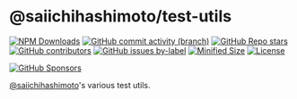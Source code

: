 # @saiichihashimoto/test-utils

[![NPM Downloads](https://img.shields.io/npm/dw/@saiichihashimoto/test-utils?style=flat&logo=npm)](https://www.npmjs.com/package/@saiichihashimoto/test-utils)
[![GitHub commit activity (branch)](https://img.shields.io/github/commit-activity/m/saiichihashimoto/test-utils?style=flat&logo=github)](https://github.com/saiichihashimoto/test-utils/pulls?q=is%3Apr+is%3Aclosed)
[![GitHub Repo stars](https://img.shields.io/github/stars/saiichihashimoto/test-utils?style=flat&logo=github)](https://github.com/saiichihashimoto/test-utils/stargazers)
[![GitHub contributors](https://img.shields.io/github/contributors/saiichihashimoto/test-utils?style=flat&logo=github)](https://github.com/saiichihashimoto/test-utils/graphs/contributors)
[![GitHub issues by-label](https://img.shields.io/github/issues/saiichihashimoto/test-utils/help%20wanted?style=flat&logo=github&color=007286)](https://github.com/saiichihashimoto/test-utils/labels/help%20wanted)
[![Minified Size](https://img.shields.io/bundlephobia/min/@saiichihashimoto/test-utils?style=flat)](https://www.npmjs.com/package/@saiichihashimoto/test-utils?activeTab=code)
[![License](https://img.shields.io/github/license/saiichihashimoto/test-utils?style=flat)](LICENSE)

[![GitHub Sponsors](https://img.shields.io/github/sponsors/saiichihashimoto?style=flat)](https://github.com/sponsors/saiichihashimoto)

[@saiichihashimoto](https://github.com/saiichihashimoto)'s various test utils.